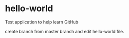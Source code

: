 # hello-world
Test application to help learn GitHub

create branch from master branch and edit hello-world file.
